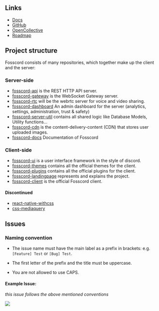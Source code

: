## Links
- [Docs](https://docs.fosscord.com)
- [GitHub](https://github.com/fosscord/fosscord)
- [OpenCollective](https://opencollective.com/fosscord)
- [Roadmap](https://github.com/fosscord/fosscord-api/issues/140)


## Project structure

Fosscord consists of many repositories, which together make up the client and the server:

### Server-side

-   [fosscord-api](https://github.com/fosscord/fosscord-api) is the REST HTTP API server.
-   [fosscord-gateway](https://github.com/fosscord/fosscord-gateway) is the WebSocket Gateway server.
-   [fosscord-rtc](https://github.com/fosscord/fosscord-rtc) will be the webrtc server for voice and video sharing.
-   [fosscord-dashboard](https://github.com/fosscord/fosscord-dashboard) An admin dashboard for the server (analytics, settings, administration, trust & safety)
-   [fosscord-server-util](https://github.com/fosscord/fosscord-server-util) contains all shared logic like Database Models, Utility functions...
-   [fosscord-cdn](https://github.com/fosscord/fosscord-cdn) is the content-delivery-content (CDN) that stores user uploaded images.
-   [fosscord-docs](https://github.com/fosscord/fosscord-docs) Documentation of Fosscord

### Client-side

-   [fosscord-ui](https://github.com/fosscord/fosscord-ui) is a user interface framework in the style of discord.
-   [fosscord-themes](https://github.com/fosscord/fosscord-themes) contains all the official themes for the client.
-   [fosscord-plugins](https://github.com/fosscord/fosscord-plugins) contains all the official plugins for the client.
-   [fosscord-landingpage](https://github.com/fosscord/fosscord-landingpage) represents and explains the project.
-   [fosscord-client](https://github.com/fosscord/fosscord-client) is the official Fosscord client.

#### Discontinued

-   [react-native-withcss](https://github.com/fosscord/react-native-withcss)
-   [css-mediaquery](https://github.com/fosscord/css-mediaquery)

## Issues

### Naming convention

- The issue name must have the main label as a prefix in brackets: e.g. `[Feature] Test` or `[Bug] Test`.

- The first letter of the prefix and the title must be uppercase.

- You are not allowed to use CAPS.

#### Example Issue:
_this issue follows the above mentioned conventions_

<img src="https://better-issues.herokuapp.com/render_issue?issue=https://github.com/fosscord/fosscord/issues/11&type=compact">
